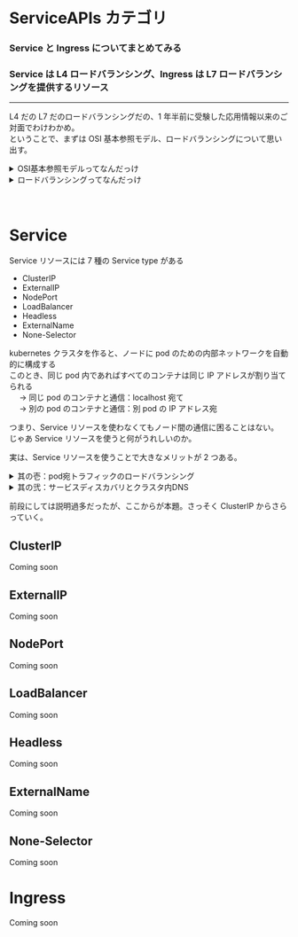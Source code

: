 # ServiceAPIs カテゴリ

### Service と Ingress についてまとめてみる

### Service は L4 ロードバランシング、Ingress は L7 ロードバランシングを提供するリソース

---

L4 だの L7 だのロードバランシングだの、1 年半前に受験した応用情報以来のご対面でわけわかめ。<br>
ということで、まずは OSI 基本参照モデル、ロードバランシングについて思い出す。

<details><summary>OSI基本参照モデルってなんだっけ</summary>

- [コンパクトにまとめた説明：Qiita](https://qiita.com/nakamura_slj/items/0c827de1dab6ebc722d2)<br>
- [きれいに図表にまとめていた説明：アイティエム](https://www.itmanage.co.jp/column/osi-reference-model/)<br>
- [レストランで例えた説明：ネットアテスト](https://www.netattest.com/osi_2022_mkt_fsp)<br>
- [ベッドの運搬で例えた説明：Zenn](https://zenn.dev/itpassport/articles/03bd090fa135ba)<br>

</details>

<details><summary>ロードバランシングってなんだっけ</summary>

- [個人的おすすめ記事：Zenn](https://zenn.dev/mi_01_24fu/articles/load-balancer_2024_07_13)<br>
- [天下の AWS 公式説明：AWS](https://aws.amazon.com/jp/what-is/load-balancing/)<br>
- [えこひいきで自社コンテンツも残しておく：NTT コミュニケーションズ](https://www.ntt.com/bizon/glossary/j-r/load-balancer.html)<br>

</details>
<br>
<br>

# Service

Service リソースには 7 種の Service type がある

- ClusterIP
- ExternalIP
- NodePort
- LoadBalancer
- Headless
- ExternalName
- None-Selector

kubernetes クラスタを作ると、ノードに pod のための内部ネットワークを自動的に構成する<br>
このとき、同じ pod 内であればすべてのコンテナは同じ IP アドレスが割り当てられる<br>
　 → 同じ pod のコンテナと通信：localhost 宛て<br>
　 → 別の pod のコンテナと通信：別 pod の IP アドレス宛<br>

つまり、Service リソースを使わなくてもノード間の通信に困ることはない。<br>
じゃあ Service リソースを使うと何がうれしいのか。<br>

実は、Service リソースを使うことで大きなメリットが 2 つある。<br>

<details><summary>其の壱：pod宛トラフィックのロードバランシング</summary>

メリット其の壱は、ずばりロードバランシングである。<br>
おさらいしたロードバランシングがさっそく登場する。<br>
Service リソースを使うと、targetPort を指定することができる。<br>
ClusterIP によって提供されたエンドポイントに http リクエストが飛んでくると、<br>
targetPort に指定した IP アドレスを持つ pod たちに対して勝手にロードバランシングしてくれる。

yaml ファイル例：

```
apiVersion: example1
kind: Service
metadata:
    name: example-clusterip
spec:
    type: ClusterIP
    ports:
    - name: "http-port"
      protocol: "TCP"
      port: 8080        //このport番号はEndpointのport番号のこと
      targetPort: 80    //指定したport番号を持つpod宛てにロードバランシング
    selector:
      app: example-app
```

targetPort には port 番号だけでなく名前付けした port の name を指定することもできるが、ここでは詳しい説明を省略。<br>
名前で指定すると嬉しいのは、<br>
複数の port 番号にまたがって名前付けすると、
ロードバランシングする宛先も複数の port 宛てにできるというところ。

</details>

<details><summary>其の弐：サービスディスカバリとクラスタ内DNS</summary>

まずは言葉の定義から。<br>
ここでいう「サービスディスカバリ」とは、<br>
**Service に属する pod を洗い出したり、Service の名前からエンドポイントの情報を得る機能**のことである。<br>

其の壱で解説したとおり、ClusterIP によって提供されたエンドポイントの IP アドレスを使えば、各 pod へのロードバランシングが可能になるが、Service を再作成するたびに IP アドレスを毎回調べるのは面倒だし、そもそも IP アドレスで覚えるというのも大変である。<br>
普通ネットで検索するときも、欲しい情報が入っている web サーバーの IP アドレスを入力することはなく、URL という人が理解しやすい文字列で検索している。（いわゆる DNS という仕組みである。）<br>
そして、Kubernetes でも同じように ClusterIP のエンドポイント情報ではなく、yaml で分かりやすい文字列を指定しておいて、その文字列でエンドポイントに接続できるんだぜ。という話である。<br>

</details>

前段にしては説明過多だったが、ここからが本題。さっそく ClusterIP からさらっていく。

## ClusterIP

Coming soon

## ExternalIP

Coming soon

## NodePort

Coming soon

## LoadBalancer

Coming soon

## Headless

Coming soon

## ExternalName

Coming soon

## None-Selector

Coming soon

# Ingress

Coming soon
